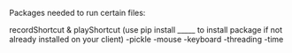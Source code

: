 Packages needed to run certain files:


recordShortcut & playShortcut
(use pip install _____ to install package if not already installed on your client)
-pickle
-mouse
-keyboard
-threading
-time
